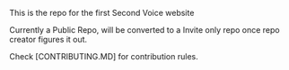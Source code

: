 This is the repo for the first Second Voice website 

Currently a Public Repo, will be converted to a Invite only repo once repo creator figures it out.

Check [CONTRIBUTING.MD] for contribution rules.

